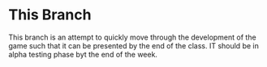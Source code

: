 # This Branch
This branch is an attempt to quickly move through the development of the game such that it can be presented by the end of the class. IT should be in alpha testing phase byt the end of the week.
